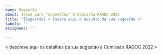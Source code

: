 ```yaml
---
name: Sugestão
about: Issue para "sugestões" à Comissão RADOC 2022
title: "[Sugestão] < insira aqui o assunto da sua sugestão >"
labels: ''
assignees: ''

---
```


< descreva aqui os detalhes da sua sugestão à Comissão RADOC 2022 >
